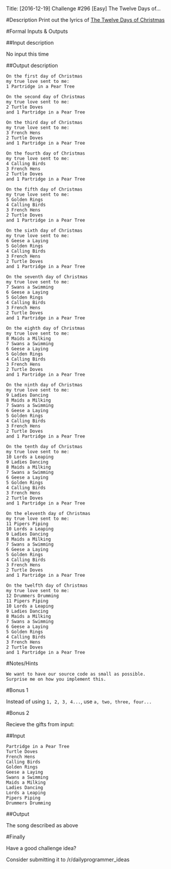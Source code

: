 Title: [2016-12-19] Challenge #296 [Easy] The Twelve Days of...

#Description
Print out the lyrics of [The Twelve Days of Christmas](http://www.41051.com/xmaslyrics/twelvedays.html)

#Formal Inputs & Outputs

##Input description

No input this time

##Output description

    On the first day of Christmas
    my true love sent to me:
    1 Partridge in a Pear Tree

    On the second day of Christmas
    my true love sent to me:
    2 Turtle Doves
    and 1 Partridge in a Pear Tree

    On the third day of Christmas
    my true love sent to me:
    3 French Hens
    2 Turtle Doves
    and 1 Partridge in a Pear Tree

    On the fourth day of Christmas
    my true love sent to me:
    4 Calling Birds
    3 French Hens
    2 Turtle Doves
    and 1 Partridge in a Pear Tree

    On the fifth day of Christmas
    my true love sent to me:
    5 Golden Rings
    4 Calling Birds
    3 French Hens
    2 Turtle Doves
    and 1 Partridge in a Pear Tree

    On the sixth day of Christmas
    my true love sent to me:
    6 Geese a Laying
    5 Golden Rings
    4 Calling Birds
    3 French Hens
    2 Turtle Doves
    and 1 Partridge in a Pear Tree

    On the seventh day of Christmas
    my true love sent to me:
    7 Swans a Swimming
    6 Geese a Laying
    5 Golden Rings
    4 Calling Birds
    3 French Hens
    2 Turtle Doves
    and 1 Partridge in a Pear Tree

    On the eighth day of Christmas
    my true love sent to me:
    8 Maids a Milking
    7 Swans a Swimming
    6 Geese a Laying
    5 Golden Rings
    4 Calling Birds
    3 French Hens
    2 Turtle Doves
    and 1 Partridge in a Pear Tree

    On the ninth day of Christmas
    my true love sent to me:
    9 Ladies Dancing
    8 Maids a Milking
    7 Swans a Swimming
    6 Geese a Laying
    5 Golden Rings
    4 Calling Birds
    3 French Hens
    2 Turtle Doves
    and 1 Partridge in a Pear Tree

    On the tenth day of Christmas
    my true love sent to me:
    10 Lords a Leaping
    9 Ladies Dancing
    8 Maids a Milking
    7 Swans a Swimming
    6 Geese a Laying
    5 Golden Rings
    4 Calling Birds
    3 French Hens
    2 Turtle Doves
    and 1 Partridge in a Pear Tree

    On the eleventh day of Christmas
    my true love sent to me:
    11 Pipers Piping
    10 Lords a Leaping
    9 Ladies Dancing
    8 Maids a Milking
    7 Swans a Swimming
    6 Geese a Laying
    5 Golden Rings
    4 Calling Birds
    3 French Hens
    2 Turtle Doves
    and 1 Partridge in a Pear Tree

    On the twelfth day of Christmas
    my true love sent to me:
    12 Drummers Drumming
    11 Pipers Piping
    10 Lords a Leaping
    9 Ladies Dancing
    8 Maids a Milking
    7 Swans a Swimming
    6 Geese a Laying
    5 Golden Rings
    4 Calling Birds
    3 French Hens
    2 Turtle Doves
    and 1 Partridge in a Pear Tree

#Notes/Hints

    We want to have our source code as small as possible.
    Surprise me on how you implement this.

#Bonus 1

Instead of using `1, 2, 3, 4...`, use `a, two, three, four...`

#Bonus 2

Recieve the gifts from input:

##Input

    Partridge in a Pear Tree
    Turtle Doves
    French Hens
    Calling Birds
    Golden Rings
    Geese a Laying
    Swans a Swimming
    Maids a Milking
    Ladies Dancing
    Lords a Leaping
    Pipers Piping
    Drummers Drumming

##Output

The song described as above

#Finally

Have a good challenge idea?

Consider submitting it to /r/dailyprogrammer_ideas
